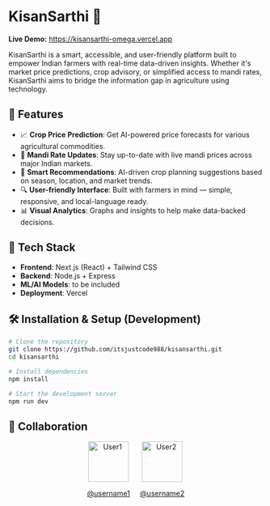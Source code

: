 # KisanSarthi 🌾

**Live Demo:** https://kisansarthi-omega.vercel.app

KisanSarthi is a smart, accessible, and user-friendly platform built to empower Indian farmers with real-time data-driven insights. Whether it's market price predictions, crop advisory, or simplified access to mandi rates, KisanSarthi aims to bridge the information gap in agriculture using technology.

## 🌟 Features

- 📈 **Crop Price Prediction**: Get AI-powered price forecasts for various agricultural commodities.
- 🏪 **Mandi Rate Updates**: Stay up-to-date with live mandi prices across major Indian markets.
- 🧠 **Smart Recommendations**: AI-driven crop planning suggestions based on season, location, and market trends.
- 🔍 **User-friendly Interface**: Built with farmers in mind — simple, responsive, and local-language ready.
- 📊 **Visual Analytics**: Graphs and insights to help make data-backed decisions.

## 🚀 Tech Stack

- **Frontend**: Next.js (React) + Tailwind CSS
- **Backend**: Node.js + Express 
- **ML/AI Models**: to be included
- **Deployment**: Vercel


## 🛠️ Installation & Setup (Development)

```bash
# Clone the repository
git clone https://github.com/itsjustcode988/kisansarthi.git
cd kisansarthi

# Install dependencies
npm install

# Start the development server
npm run dev

```
## 🤝 Collaboration  

<div align="center">
  <div style="display: flex; justify-content: center; gap: 20px;">
    <div>
      <a href="https://github.com/username1">
        <img src="https://github.com/username1.png" width="80" height="80" alt="User1">
      </a>
      <p align="center"><a href="https://github.com/username1">@username1</a></p>
    </div>
    <div>
      <a href="https://github.com/username2">
        <img src="https://github.com/username2.png" width="80" height="80" alt="User2">
      </a>
      <p align="center"><a href="https://github.com/username2">@username2</a></p>
    </div>
  </div>
</div>
</a>

